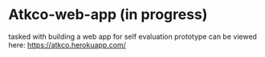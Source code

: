 # Atkco-web-app (in progress)
tasked with building a web app for self evaluation
prototype can be viewed here: https://atkco.herokuapp.com/
